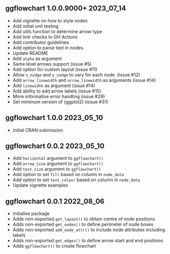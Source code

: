 ## ggflowchart 1.0.0.9000+ 2023_07_14

* Add vignette on how to style nodes
* Add initial unit testing
* Add utils function to determine arrow type
* Add lintr checks to GH Actions
* Add contributor guidelines
* Add option to parse text in nodes.
* Update README
* Add `alpha` as argument
* Same level arrows support (issue #5)
* Add option for custom layout (issue #11)
* Allow `x_nudge` and `y_nudge` to vary for each node. (issue #12)
* Add `arrow_linewidth` and `arrow_linewidth` as arguments (issue #14)
* Add `linewidth` as argument (issue #14)
* Add ability to add arrow labels (issue #15)
* More informative error handling (issue #29)
* Set minimum version of {ggplot2} (issue #31)

## ggflowchart 1.0.0 2023_05_10

* Initial CRAN submission

## ggflowchart 0.0.2 2023_05_10

* Add `horizontal` argument to `ggflowchart()`
* Add `arrow_size` argument to `ggflowchart()`
* Add `text_size` argument to `ggflowchart()`
* Add option to set `fill` based on column in `node_data`
* Add option to set `text_colour` based on column in `node_data`
* Update vignette examples

## ggflowchart 0.0.1 2022_08_06

* Initialise package
* Adds non-exported `get_layout()` to obtain centre of node positions
* Adds non-exported `get_nodes()` to define perimeter of node boxes
* Adds non-exported `add_node_attr()` to include node attributes including labels
* Adds non-exported `get_edges()` to define arrow start and end positions
* Adds `ggflowchart()` to create flowchart

